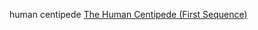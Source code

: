 human centipede
[The Human Centipede (First Sequence)](https://en.wikipedia.org/wiki/The_Human_Centipede_(First_Sequence))